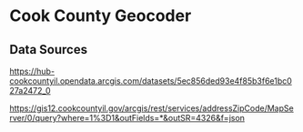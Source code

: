 # Cook County Geocoder

## Data Sources
https://hub-cookcountyil.opendata.arcgis.com/datasets/5ec856ded93e4f85b3f6e1bc027a2472_0

https://gis12.cookcountyil.gov/arcgis/rest/services/addressZipCode/MapServer/0/query?where=1%3D1&outFields=*&outSR=4326&f=json